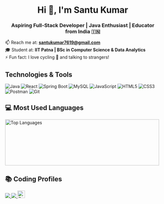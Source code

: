 <h1 align="center">Hi 👋, I'm Santu Kumar</h1>
<h3 align="center">Aspiring Full-Stack Developer | Java Enthusiast | Educator from India 🇮🇳</h3>

📫 Reach me at: **santukumar7619@gmail.com**  
🎓 Student at: **IIT Patna | BSc in Computer Science & Data Analytics**  
⚡ Fun fact: I love cycling 🚴 and talking to strangers!

## Technologies & Tools

![Java](https://img.shields.io/badge/Java-ED8B00?style=for-the-badge&logo=java&logoColor=white)
![React](https://img.shields.io/badge/React-20232A?style=for-the-badge&logo=react&logoColor=61DAFB)
![Spring Boot](https://img.shields.io/badge/Spring_Boot-6DB33F?style=for-the-badge&logo=spring-boot&logoColor=white)
![MySQL](https://img.shields.io/badge/MySQL-0d94a4?style=for-the-badge&logo=mysql&logoColor=white)
![JavaScript](https://img.shields.io/badge/JavaScript-F7DF1E?style=for-the-badge&logo=javascript&logoColor=black)
![HTML5](https://img.shields.io/badge/HTML5-E34F26?style=for-the-badge&logo=html5&logoColor=white)
![CSS3](https://img.shields.io/badge/CSS3-1572B6?style=for-the-badge&logo=css3&logoColor=white)
![Postman](https://img.shields.io/badge/Postman-FF6C37?style=for-the-badge&logo=postman&logoColor=white)
![Git](https://img.shields.io/badge/Git-F05032?style=for-the-badge&logo=git&logoColor=white)


 
## 💻 Most Used Languages
  <img src="https://github-readme-stats.vercel.app/api/top-langs/?username=Santu-kumar364&layout=compact&theme=tokyonight&hide_border=true" alt="Top Languages" width=500px height=150px />


## 📚 Coding Profiles

<a href="https://leetcode.com/u/santukumar7619/">
  <img src="https://img.shields.io/badge/LeetCode-FFA116?style=for-the-badge&logo=LeetCode&logoColor=black" />
</a>
<a href="https://www.hackerrank.com/profile/santukumar7619">
  <img src="https://img.shields.io/badge/HackerRank-2EC866?style=for-the-badge&logo=HackerRank&logoColor=white" />
</a>
 <a href="https://www.naukri.com/code360/profile/5e2c8886-59a2-4393-943b-773290a29342">
  <img src="https://files.codingninjas.in/new-cn-logos-1-1711622387.svg" alt="Code360 Logo" height="24" />
</a>


 

 
  
